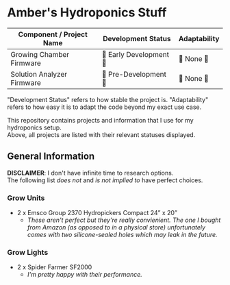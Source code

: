 # Amber's Hydroponics Stuff

| Component / Project Name   | Development Status       | Adaptability |
|----------------------------|--------------------------|--------------|
| Growing Chamber Firmware   | 🚧 Early Development 🚧 | 🚫 None 🚫  |
| Solution Analyzer Firmware | 🚧 Pre-Development 🚧   | 🚫 None 🚫  |

"Development Status" refers to how stable the project is.
"Adaptability" refers to how easy it is to adapt the code beyond my exact use case.

This repository contains projects and information that I use for my hydroponics setup.  
Above, all projects are listed with their relevant statuses displayed.

## General Information

**DISCLAIMER**: I don't have infinite time to research options.  
The following list *does not* and *is not implied to* have perfect choices.

### Grow Units
- 2 x Emsco Group 2370 Hydropickers Compact 24” x 20”
    - *These aren't perfect but they're really convienient. The one I bought from Amazon (as opposed to in a physical store) unfortunately comes with two silicone-sealed holes which may leak in the future.*

### Grow Lights
- 2 x Spider Farmer SF2000
    - *I'm pretty happy with their performance.*